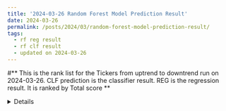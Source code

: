 ```yaml
---
title: '2024-03-26 Random Forest Model Prediction Result'
date: 2024-03-26
permalink: /posts/2024/03/random-forest-model-prediction-result/
tags:
  - rf reg result
  - rf clf result
  - updated on 2024-03-26
---
```

#** This is the rank list for the Tickers from uptrend to downtrend run on 2024-03-26. CLF prediction is the classifier result. REG is the regression result. It is ranked by Total score ** 
<details>      
  
|         |   CLF_perdiction |   REG_perdiction |   CLF_Slope |   Total Score |   Rank |   Rank Percent |
|:--------|-----------------:|-----------------:|------------:|--------------:|-------:|---------------:|
| VST     |         4.89238  |      0.293487    |    5.18587  |      5.18587  |      1 |           1    |
| EPD     |         4.64121  |      0.0293319   |    4.67055  |      4.67055  |      2 |           0.99 |
| EME     |         4.56428  |      0.551366    |    5.11564  |      5.11564  |      3 |           0.99 |
| PCAR    |         4.56197  |      0.185235    |    4.74721  |      4.74721  |      4 |           0.98 |
| MSTR    |         4.28501  |      5.55932     |    9.84433  |      9.84433  |      5 |           0.98 |
| PGR     |         4.19176  |      0.0516571   |    4.24342  |      4.24342  |      6 |           0.97 |
| VGT     |         4.011    |      0.0740654   |    4.08507  |      4.08507  |      7 |           0.97 |
| AMZN    |         3.99289  |      0.0927751   |    4.08567  |      4.08567  |      8 |           0.96 |
| BLDR    |         3.89749  |      0.0847137   |    3.98221  |      3.98221  |      9 |           0.96 |
| TTE     |         3.88734  |      0.0587669   |    3.9461   |      3.9461   |     10 |           0.95 |
| CTVA    |         3.78953  |      0.058588    |    3.84812  |      3.84812  |     11 |           0.95 |
| CSL     |         3.787    |      0.503527    |    4.29053  |      4.29053  |     12 |           0.94 |
| AFL     |         3.76044  |      0.0765237   |    3.83696  |      3.83696  |     13 |           0.94 |
| WMB     |         3.71603  |      0.0478239   |    3.76385  |      3.76385  |     14 |           0.93 |
| ANET    |         3.71019  |      0.194186    |    3.90437  |      3.90437  |     15 |           0.93 |
| ONON    |         3.68163  |      0.101113    |    3.78274  |      3.78274  |     16 |           0.92 |
| XLK     |         3.68015  |      0.0144074   |    3.69456  |      3.69456  |     17 |           0.92 |
| VEEV    |         3.60624  |      0.236422    |    3.84267  |      3.84267  |     18 |           0.91 |
| MCK     |         3.58111  |      0.220185    |    3.80129  |      3.80129  |     19 |           0.91 |
| NFLX    |         3.56618  |      0.305464    |    3.87165  |      3.87165  |     20 |           0.9  |
| XLF     |         3.47902  |      0.01867     |    3.49769  |      3.49769  |     21 |           0.9  |
| DECK    |         3.45126  |      0.282446    |    3.73371  |      3.73371  |     22 |           0.89 |
| FAST    |         3.39933  |      0.0553916   |    3.45473  |      3.45473  |     23 |           0.89 |
| FIX     |         3.3766   |      0.0965239   |    3.47313  |      3.47313  |     24 |           0.89 |
| XLY     |         3.36182  |      0.0660251   |    3.42785  |      3.42785  |     25 |           0.88 |
| FANG    |         3.34627  |      0.271096    |    3.61736  |      3.61736  |     26 |           0.88 |
| ALV     |         3.30174  |      0.167782    |    3.46952  |      3.46952  |     27 |           0.87 |
| BILL    |         3.29155  |      0.736242    |    4.02779  |      4.02779  |     28 |           0.87 |
| META    |         3.2447   |      0.164605    |    3.4093   |      3.4093   |     29 |           0.86 |
| NVDA    |         3.22308  |      0.485287    |    3.70836  |      3.70836  |     30 |           0.86 |
| SU      |         3.21584  |      0.0575469   |    3.27338  |      3.27338  |     31 |           0.85 |
| ADP     |         3.16761  |      0.12245     |    3.29006  |      3.29006  |     32 |           0.85 |
| MSFT    |         3.16565  |      0.320566    |    3.48621  |      3.48621  |     33 |           0.84 |
| TRU     |         3.15051  |      0.0769157   |    3.22743  |      3.22743  |     34 |           0.84 |
| XLB     |         3.13752  |      0.103923    |    3.24144  |      3.24144  |     35 |           0.83 |
| FDIS    |         3.08955  |      0.0401906   |    3.12974  |      3.12974  |     36 |           0.83 |
| XLI     |         3.07499  |      0.106512    |    3.1815   |      3.1815   |     37 |           0.82 |
| EMR     |         3.05593  |      0.0562252   |    3.11216  |      3.11216  |     38 |           0.82 |
| MA      |         3.05132  |     -0.574334    |    2.47699  |      2.47699  |     39 |           0.81 |
| ITW     |         3.03587  |      0.14366     |    3.17954  |      3.17954  |     40 |           0.81 |
| ROP     |         3.01775  |      0.202521    |    3.22027  |      3.22027  |     41 |           0.8  |
| C       |         3.00449  |      0.117437    |    3.12192  |      3.12192  |     42 |           0.8  |
| SPY     |         2.9847   |      0.187783    |    3.17249  |      3.17249  |     43 |           0.79 |
| QQQ     |         2.96871  |      0.136571    |    3.10528  |      3.10528  |     44 |           0.79 |
| CRWD    |         2.95901  |      0.154906    |    3.11391  |      3.11391  |     45 |           0.78 |
| AXP     |         2.94652  |      0.128644    |    3.07517  |      3.07517  |     46 |           0.78 |
| CSCO    |         2.93675  |      0.0173762   |    2.95412  |      2.95412  |     47 |           0.78 |
| KR      |         2.92887  |      0.0666118   |    2.99548  |      2.99548  |     48 |           0.77 |
| CEG     |         2.92578  |      0.357557    |    3.28334  |      3.28334  |     49 |           0.77 |
| GE      |         2.92362  |      0.161732    |    3.08535  |      3.08535  |     50 |           0.76 |
| CMG     |         2.91868  |      2.28782     |    5.2065   |      5.2065   |     51 |           0.76 |
| AAPL    |         2.91734  |      0.0557621   |    2.97311  |      2.97311  |     52 |           0.75 |
| PSX     |         2.91682  |      0.229599    |    3.14642  |      3.14642  |     53 |           0.75 |
| DXJ     |         2.91363  |      0.0297698   |    2.9434   |      2.9434   |     54 |           0.74 |
| VFH     |         2.87726  |      0.0554343   |    2.93269  |      2.93269  |     55 |           0.74 |
| ZBH     |         2.85762  |      0.072863    |    2.93048  |      2.93048  |     56 |           0.73 |
| PYPL    |         2.82836  |      0.600109    |    3.42847  |      3.42847  |     57 |           0.73 |
| JPM     |         2.79478  |      0.162711    |    2.95749  |      2.95749  |     58 |           0.72 |
| OXY     |         2.78319  |      0.110315    |    2.8935   |      2.8935   |     59 |           0.72 |
| CDNS    |         2.78239  |      0.0636604   |    2.84605  |      2.84605  |     60 |           0.71 |
| VOX     |         2.72124  |      0.133771    |    2.85501  |      2.85501  |     61 |           0.71 |
| V       |         2.66788  |      0.116122    |    2.784    |      2.784    |     62 |           0.7  |
| HD      |         2.66499  |      0.213759    |    2.87874  |      2.87874  |     63 |           0.7  |
| ULVR.L  |         2.63517  |      1.99156     |    4.62673  |      4.62673  |     64 |           0.69 |
| ALL     |         2.58745  |      0.106381    |    2.69383  |      2.69383  |     65 |           0.69 |
| TROW    |         2.58082  |      0.0792461   |    2.66007  |      2.66007  |     66 |           0.68 |
| QCOM    |         2.58045  |      0.116228    |    2.69668  |      2.69668  |     67 |           0.68 |
| TER     |         2.57792  |      0.0853486   |    2.66327  |      2.66327  |     68 |           0.67 |
| ROG     |         2.5616   |      0.112382    |    2.67399  |      2.67399  |     69 |           0.67 |
| TJX     |         2.55624  |      0.0290594   |    2.5853   |      2.5853   |     70 |           0.67 |
| RS      |         2.5495   |      0.146136    |    2.69564  |      2.69564  |     71 |           0.66 |
| PNC     |         2.53186  |     -0.30717     |    2.22469  |      2.22469  |     72 |           0.66 |
| CMCSA   |         2.52205  |      0.0252302   |    2.54728  |      2.54728  |     73 |           0.65 |
| ECL     |         2.51993  |     -0.0625531   |    2.45738  |      2.45738  |     74 |           0.65 |
| LOW     |         2.51123  |      0.292306    |    2.80354  |      2.80354  |     75 |           0.64 |
| XLP     |         2.5106   |      0.0206247   |    2.53123  |      2.53123  |     76 |           0.64 |
| WSM     |         2.50029  |      1.42333     |    3.92362  |      3.92362  |     77 |           0.63 |
| IYK     |         2.48117  |      0.033322    |    2.51449  |      2.51449  |     78 |           0.63 |
| WFC     |         2.48078  |      0.0732488   |    2.55403  |      2.55403  |     79 |           0.62 |
| KO      |         2.43713  |      0.0217871   |    2.45892  |      2.45892  |     80 |           0.62 |
| UPS     |         2.41311  |      0.135852    |    2.54896  |      2.54896  |     81 |           0.61 |
| USB     |         2.38855  |      0.0120107   |    2.40057  |      2.40057  |     82 |           0.61 |
| SHW     |         2.37875  |      0.0994644   |    2.47821  |      2.47821  |     83 |           0.6  |
| PFE     |         2.358    |      0.0426613   |    2.40067  |      2.40067  |     84 |           0.6  |
| CAT     |         2.33673  |      0.312725    |    2.64945  |      2.64945  |     85 |           0.59 |
| DIS     |         2.32742  |      0.17155     |    2.49897  |      2.49897  |     86 |           0.59 |
| SNPS    |         2.26127  |      0.057595    |    2.31886  |      2.31886  |     87 |           0.58 |
| WM      |         2.24733  |      0.0904263   |    2.33776  |      2.33776  |     88 |           0.58 |
| BAC     |         2.24689  |      0.0307822   |    2.27768  |      2.27768  |     89 |           0.57 |
| PDD     |         2.24329  |     -0.000252118 |    2.24304  |      2.24304  |     90 |           0.57 |
| OKE     |         2.2008   |      0.0372739   |    2.23808  |      2.23808  |     91 |           0.56 |
| PG      |         2.19462  |      0.00582448  |    2.20045  |      2.20045  |     92 |           0.56 |
| NOW     |         2.16698  |      0.170539    |    2.33752  |      2.33752  |     93 |           0.56 |
| COIN    |         2.15973  |      1.34502     |    3.50475  |      3.50475  |     94 |           0.55 |
| SAP     |         2.15017  |      0.0976724   |    2.24785  |      2.24785  |     95 |           0.55 |
| PXD     |         2.13539  |      0.260677    |    2.39607  |      2.39607  |     96 |           0.54 |
| GOOG    |         2.11778  |      0.216526    |    2.3343   |      2.3343   |     97 |           0.54 |
| MRK     |         2.112    |      0.00142284  |    2.11343  |      2.11343  |     98 |           0.53 |
| WDAY    |         2.09214  |      0.462083    |    2.55422  |      2.55422  |     99 |           0.53 |
| COP     |         2.08829  |      0.266556    |    2.35485  |      2.35485  |    100 |           0.52 |
| CPB     |         2.06479  |     -0.008087    |    2.0567   |      2.0567   |    101 |           0.52 |
| XLE     |         2.0543   |      0.145466    |    2.19977  |      2.19977  |    102 |           0.51 |
| MDLZ    |         2.04007  |      0.0103752   |    2.05045  |      2.05045  |    103 |           0.51 |
| A       |         2.02331  |     -0.0963072   |    1.92701  |      1.92701  |    104 |           0.5  |
| ORCL    |         2.01359  |      0.446768    |    2.46036  |      2.46036  |    105 |           0.5  |
| FDX     |         1.98644  |      0.511366    |    2.49781  |      2.49781  |    106 |           0.49 |
| ADSK    |         1.94872  |      0.0929494   |    2.04167  |      2.04167  |    107 |           0.49 |
| LMT     |         1.93159  |      0.0334805   |    1.96507  |      1.96507  |    108 |           0.48 |
| MMM     |         1.91808  |      0.14149     |    2.05957  |      2.05957  |    109 |           0.48 |
| NEE     |         1.91438  |      0.122463    |    2.03684  |      2.03684  |    110 |           0.47 |
| MPC     |         1.91201  |     -0.28802     |    1.62399  |      1.62399  |    111 |           0.47 |
| EXPE    |         1.88351  |     -0.00611551  |    1.87739  |      1.87739  |    112 |           0.46 |
| VLO     |         1.83754  |      0.235301    |    2.07284  |      2.07284  |    113 |           0.46 |
| XOM     |         1.8159   |      0.265375    |    2.08128  |      2.08128  |    114 |           0.45 |
| WMT     |         1.80365  |      0.0108788   |    1.81453  |      1.81453  |    115 |           0.45 |
| MU      |         1.79691  |      0.0904881   |    1.8874   |      1.8874   |    116 |           0.44 |
| BK      |         1.72018  |      0.00499766  |    1.72518  |      1.72518  |    117 |           0.44 |
| SCHW    |         1.71083  |      0.05332     |    1.76415  |      1.76415  |    118 |           0.44 |
| CVX     |         1.69501  |      0.0862275   |    1.78124  |      1.78124  |    119 |           0.43 |
| IFF     |         1.65838  |      0.286489    |    1.94487  |      1.94487  |    120 |           0.43 |
| XLC     |         1.61487  |      0.108965    |    1.72384  |      1.72384  |    121 |           0.42 |
| PEP     |         1.49403  |      0.164441    |    1.65847  |      1.65847  |    122 |           0.42 |
| HSBC    |         1.44479  |      0.0508022   |    1.49559  |      1.49559  |    123 |           0.41 |
| ISRG    |         1.41045  |     -0.015932    |    1.39452  |      1.39452  |    124 |           0.41 |
| RTX     |         1.37754  |      0.12067     |    1.49821  |      1.49821  |    125 |           0.4  |
| BKNG    |         1.3544   |      0.70842     |    2.06282  |      2.06282  |    126 |           0.4  |
| AZN     |         1.34523  |     -0.0252034   |    1.32002  |      1.32002  |    127 |           0.39 |
| UNH     |         1.33245  |      0.220794    |    1.55324  |      1.55324  |    128 |           0.39 |
| LIN     |         1.32732  |      0.0893475   |    1.41667  |      1.41667  |    129 |           0.38 |
| MELI    |         1.29322  |     -0.0875534   |    1.20567  |      1.20567  |    130 |           0.38 |
| T       |         1.24541  |     -0.000672454 |    1.24474  |      1.24474  |    131 |           0.37 |
| MO      |         1.19336  |      0.142364    |    1.33572  |      1.33572  |    132 |           0.37 |
| BHP     |         1.02918  |     -0.044572    |    0.984605 |      0.984605 |    133 |           0.36 |
| VDE     |         1.01145  |      0.219365    |    1.23081  |      1.23081  |    134 |           0.36 |
| SHEL    |         0.970898 |      0.094657    |    1.06556  |      1.06556  |    135 |           0.35 |
| EOG     |         0.889832 |      0.144504    |    1.03434  |      1.03434  |    136 |           0.35 |
| BP      |         0.870278 |      0.0115366   |    0.881815 |      0.881815 |    137 |           0.34 |
| NESN.SW |         0.623882 |     -0.0335586   |    0.590323 |      0.590323 |    138 |           0.34 |
| NUE     |         0.5621   |      0.0895652   |    0.651665 |      0.651665 |    139 |           0.33 |
| KMI     |         0.525695 |      0.00627733  |    0.531972 |      0.531972 |    140 |           0.33 |
| XLU     |         0.435751 |     -0.00103509  |    0.434716 |      0.434716 |    141 |           0.33 |
| VZ      |         0.300865 |     -0.00708427  |    0.293781 |      0.293781 |    142 |           0.32 |
| LULU    |        -0.38145  |     -0.0737651   |   -0.455215 |     -0.455215 |    143 |           0.32 |
| ACN     |        -0.455492 |     -0.0997316   |   -0.555224 |     -0.555224 |    144 |           0.31 |
| SMH     |        -0.690157 |      0.0645708   |   -0.625586 |     -0.625586 |    145 |           0.31 |
| ABT     |        -0.734158 |     -0.12377     |   -0.857927 |     -0.857927 |    146 |           0.3  |
| SOXX    |        -0.84257  |     -0.0565815   |   -0.899152 |     -0.899152 |    147 |           0.3  |
| VNQ     |        -0.868618 |     -0.0296484   |   -0.898266 |     -0.898266 |    148 |           0.29 |
| PLD     |        -0.945625 |     -0.0252437   |   -0.970869 |     -0.970869 |    149 |           0.29 |
| MRVL    |        -1.04268  |     -0.125627    |   -1.1683   |     -1.1683   |    150 |           0.28 |
| SIE.DE  |        -1.05509  |     -0.085939    |   -1.14102  |     -1.14102  |    151 |           0.28 |
| ADI     |        -1.0993   |      0.074561    |   -1.02474  |     -1.02474  |    152 |           0.27 |
| IWM     |        -1.17957  |     -0.0340636   |   -1.21363  |     -1.21363  |    153 |           0.27 |
| FTNT    |        -1.20087  |     -0.0264199   |   -1.22729  |     -1.22729  |    154 |           0.26 |
| CIBR    |        -1.22112  |     -0.00369811  |   -1.22481  |     -1.22481  |    155 |           0.26 |
| TXN     |        -1.3466   |     -0.0142044   |   -1.36081  |     -1.36081  |    156 |           0.25 |
| SYK     |        -1.35177  |     -0.0564801   |   -1.40826  |     -1.40826  |    157 |           0.25 |
| EL      |        -1.36894  |      0.0423284   |   -1.32661  |     -1.32661  |    158 |           0.24 |
| EFX     |        -1.39718  |     -0.0731559   |   -1.47034  |     -1.47034  |    159 |           0.24 |
| KEYS    |        -1.43837  |     -0.11411     |   -1.55248  |     -1.55248  |    160 |           0.23 |
| ICE     |        -1.5339   |     -0.00967101  |   -1.54357  |     -1.54357  |    161 |           0.23 |
| WAT     |        -1.56702  |      0.10822     |   -1.45879  |     -1.45879  |    162 |           0.22 |
| KLAC    |        -1.58125  |      0.103429    |   -1.47783  |     -1.47783  |    163 |           0.22 |
| JNJ     |        -1.6003   |     -0.124139    |   -1.72444  |     -1.72444  |    164 |           0.22 |
| BMY     |        -1.60069  |     -0.0138301   |   -1.61452  |     -1.61452  |    165 |           0.21 |
| ASML    |        -1.6037   |      0.00247324  |   -1.60123  |     -1.60123  |    166 |           0.21 |
| TMO     |        -1.61826  |     -0.083621    |   -1.70188  |     -1.70188  |    167 |           0.2  |
| IBM     |        -1.63475  |      0.0927149   |   -1.54204  |     -1.54204  |    168 |           0.2  |
| BLK     |        -1.73339  |     -0.0322416   |   -1.76564  |     -1.76564  |    169 |           0.19 |
| AMGN    |        -1.73439  |      0.0572791   |   -1.67711  |     -1.67711  |    170 |           0.19 |
| COST    |        -1.79418  |      0.189277    |   -1.60491  |     -1.60491  |    171 |           0.18 |
| TSM     |        -1.79678  |      0.0129147   |   -1.78387  |     -1.78387  |    172 |           0.18 |
| NKE     |        -1.82205  |     -0.0302098   |   -1.85226  |     -1.85226  |    173 |           0.17 |
| AVGO    |        -1.82858  |     -0.249119    |   -2.0777   |     -2.0777   |    174 |           0.17 |
| AMD     |        -1.91171  |     -0.168115    |   -2.07982  |     -2.07982  |    175 |           0.16 |
| MCHP    |        -1.94976  |      0.0260833   |   -1.92368  |     -1.92368  |    176 |           0.16 |
| JBL     |        -1.98036  |     -0.257314    |   -2.23768  |     -2.23768  |    177 |           0.15 |
| MCD     |        -2.0082   |     -0.237758    |   -2.24595  |     -2.24595  |    178 |           0.15 |
| Z       |        -2.0106   |     -0.295416    |   -2.30601  |     -2.30601  |    179 |           0.14 |
| MDT     |        -2.04803  |     -0.0554757   |   -2.10351  |     -2.10351  |    180 |           0.14 |
| AMAT    |        -2.11863  |     -0.00588466  |   -2.12451  |     -2.12451  |    181 |           0.13 |
| INTC    |        -2.1361   |     -0.0630523   |   -2.19916  |     -2.19916  |    182 |           0.13 |
| NOVN.SW |        -2.24635  |     -0.036475    |   -2.28283  |     -2.28283  |    183 |           0.12 |
| BIIB    |        -2.25285  |     -0.135297    |   -2.38815  |     -2.38815  |    184 |           0.12 |
| PANW    |        -2.26401  |      0.0994854   |   -2.16452  |     -2.16452  |    185 |           0.11 |
| TSLA    |        -2.26497  |     -0.320684    |   -2.58566  |     -2.58566  |    186 |           0.11 |
| REGN    |        -2.26743  |     -0.0205392   |   -2.28797  |     -2.28797  |    187 |           0.11 |
| LRCX    |        -2.27139  |      0.201239    |   -2.07015  |     -2.07015  |    188 |           0.1  |
| TLT     |        -2.29457  |     -0.065312    |   -2.35988  |     -2.35988  |    189 |           0.1  |
| MAS     |        -2.30503  |     -0.00590052  |   -2.31093  |     -2.31093  |    190 |           0.09 |
| XLV     |        -2.37229  |     -0.0154918   |   -2.38778  |     -2.38778  |    191 |           0.09 |
| XBI     |        -2.38673  |     -0.110716    |   -2.49744  |     -2.49744  |    192 |           0.08 |
| SPGI    |        -2.49877  |     -0.0759228   |   -2.5747   |     -2.5747   |    193 |           0.08 |
| CRM     |        -2.51396  |      0.0318785   |   -2.48208  |     -2.48208  |    194 |           0.07 |
| HON     |        -2.52221  |     -0.0659455   |   -2.58815  |     -2.58815  |    195 |           0.07 |
| MDB     |        -2.59005  |     -2.2933      |   -4.88335  |     -4.88335  |    196 |           0.06 |
| ABBV    |        -2.62055  |     -0.0484522   |   -2.669    |     -2.669    |    197 |           0.06 |
| VHT     |        -2.66802  |     -0.0524874   |   -2.7205   |     -2.7205   |    198 |           0.05 |
| SMCI    |        -2.67078  |     -0.258888    |   -2.92966  |     -2.92966  |    199 |           0.05 |
| HII     |        -2.69369  |     -0.0055678   |   -2.69925  |     -2.69925  |    200 |           0.04 |
| ADBE    |        -2.83527  |     -0.924225    |   -3.7595   |     -3.7595   |    201 |           0.04 |
| TOELY   |        -3.06257  |      0.00332884  |   -3.05924  |     -3.05924  |    202 |           0.03 |
| INTU    |        -3.08398  |      0.0654742   |   -3.01851  |     -3.01851  |    203 |           0.03 |
| IBB     |        -3.17494  |     -0.0536965   |   -3.22864  |     -3.22864  |    204 |           0.02 |
| UBER    |        -3.29773  |      0.0107586   |   -3.28697  |     -3.28697  |    205 |           0.02 |
| LLY     |        -3.30876  |      0.151494    |   -3.15726  |     -3.15726  |    206 |           0.01 |
| NET     |        -3.37615  |     -0.229448    |   -3.60559  |     -3.60559  |    207 |           0.01 |
| BA      |        -3.45744  |     -0.615879    |   -4.07332  |     -4.07332  |    208 |           0    |
| DDOG    |        -4.06305  |     -0.19377     |   -4.25682  |     -4.25682  |    209 |           0    |
</details>
